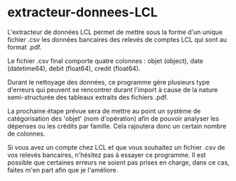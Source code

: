 # extracteur-donnees-LCL

L'extracteur de données LCL permet de mettre sous la forme d'un unique fichier .csv les données bancaires des relevés de comptes LCL qui sont au format .pdf.

Le fichier .csv final comporte quatre colonnes : objet (object), date (datetime64), debit (float64), credit (float64).

Durant le nettoyage des données, ce programme gère plusieurs type d'erreurs qui peuvent se rencontrer durant l'import à cause de la nature semi-structurée des tableaux extraits des fichiers .pdf.

La prochaine étape prévue sera de mettre au point un système de catégorisation des 'objet' (nom d'opération) afin de pouvoir analyser les dépenses ou les crédits par famille. Cela rajoutera donc un certain nombre de colonnes.

Si vous avez un compte chez LCL et que vous souhaitez un fichier .csv de vos relevés bancaires, n'hésitez pas à essayer ce programme. Il est possible que certaines erreurs ne soient pas prises en charge, dans ce cas, faites m'en part afin que je l'améliore.
